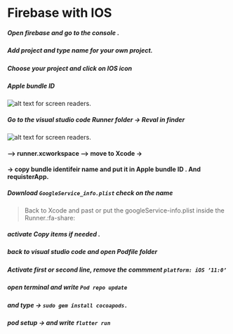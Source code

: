 # Firebase with IOS



#####   Open firebase and  go to the console .

##### Add project and type name for your own project.

##### Choose your project and click on IOS icon

##### Apple bundle ID 

![alt text for screen readers](https://i.ibb.co/ZWTy55d/Screen-Shot-1444-05-13-at-10-39-49-AM.png).









 ##### Go to the visual studio code   Runner folder -> Reval in finder 
 
![alt text for screen readers](https://i.ibb.co/ySKBZyg/Screen-Shot-1444-05-13-at-10-56-52-AM.png).
 
 
 #### —> runner.xcworkspace  —> move to Xcode ->
 #### -> copy bundle identifeir name and put it  in Apple bundle ID . And requisterApp.


##### Download ```GoogleService_info.plist``` check on the name 

>Back to Xcode and past or put the googleService-info.plist
	inside the Runner.:fa-share:

##### activate Copy items if needed .


##### back to visual studio code and open Podfile folder 

##### Activate first or second  line, remove the commment  ``` platform: iOS ’11:0’  ```


##### open terminal and write ``` Pod repo update ``` 

##### and type -> ```sudo gem install cocoapods.```

##### pod setup -> and write ``` flutter run ```

